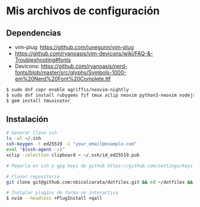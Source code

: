 Mis archivos de configuración
=============================

## Dependencias

- vim-plug: https://github.com/junegunn/vim-plug
- https://github.com/ryanoasis/vim-devicons/wiki/FAQ-&-Troubleshooting#fonts
- Devicons: https://github.com/ryanoasis/nerd-fonts/blob/master/src/glyphs/Symbols-1000-em%20Nerd%20Font%20Complete.ttf

```sh
$ sudo dnf copr enable agriffis/neovim-nightly
$ sudo dnf install rubygems fzf tmux xclip neovim python3-neovim nodejs ripgrep gcc-c++
$ gem install tmuxinator

```

## Instalación

```sh
# Generar llave ssh
ls -al ~/.ssh
ssh-keygen -t ed25519 -C "your_email@example.com"
eval "$(ssh-agent -s)"
xclip -selection clipboard < ~/.ssh/id_ed25519.pub

# Pegarla en ssh y gpg keys de github https://github.com/settings/keys

# Clonar repositorio
git clone git@github.com:nbicalcarata/dotfiles.git && cd ~/dotfiles && ./install

# Instalar plugins de forma no interactiva
$ nvim --headless +PlugInstall +qall
```

